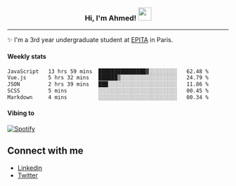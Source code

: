 <!-- Heading -->
<h3 align="center"> Hi, I'm Ahmed! <img src = "https://raw.githubusercontent.com/MartinHeinz/MartinHeinz/master/wave.gif" width = 30px></h3>

<!-- About section -->
---
✨ I'm a 3rd year undergraduate student at <a href="https://www.epita.fr/en/">EPITA</a> in Paris.

<h4 align ="left"> Weekly stats </h4>

<!--START_SECTION:waka-->

```txt
JavaScript   13 hrs 59 mins  ███████████████▓░░░░░░░░░   62.48 %
Vue.js       5 hrs 32 mins   ██████▒░░░░░░░░░░░░░░░░░░   24.79 %
JSON         2 hrs 39 mins   ███░░░░░░░░░░░░░░░░░░░░░░   11.86 %
SCSS         5 mins          ░░░░░░░░░░░░░░░░░░░░░░░░░   00.45 %
Markdown     4 mins          ░░░░░░░░░░░░░░░░░░░░░░░░░   00.34 %
```

<!--END_SECTION:waka-->

<!-- [![Ahmed's GitHub stats](https://github-readme-stats.vercel.app/api?username=ahmedhassayoune)](https://github.com/anuraghazra/github-readme-stats) -->

<h4 align ="left">Vibing to</h4>

[![Spotify](https://novatorem-ten-lyart.vercel.app/api/spotify)](https://open.spotify.com/user/31knevkvll66tzc3gqtoi6ngjbre)

<!-- Connect section -->

## Connect with me
  * <a href="https://www.linkedin.com/in/ahmed-hassayoune">Linkedin</a>
  * <a href="https://twitter.com/Ahmedhassaaa">Twitter</a>

<!-- Connect section: END -->
